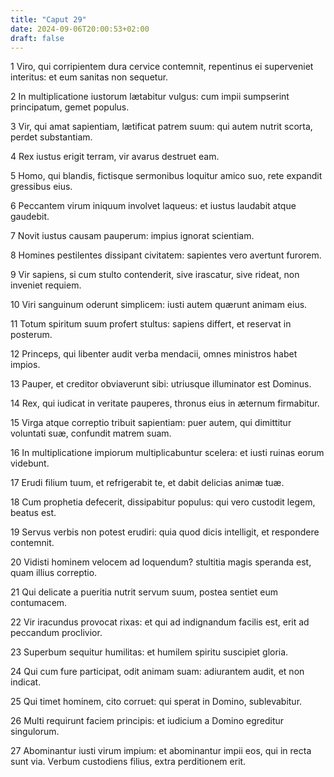 ```yaml
---
title: "Caput 29"
date: 2024-09-06T20:00:53+02:00
draft: false
---
```



1 Viro, qui corripientem dura cervice contemnit, repentinus ei superveniet interitus: et eum sanitas non sequetur.

2 In multiplicatione iustorum lætabitur vulgus: cum impii sumpserint principatum, gemet populus.

3 Vir, qui amat sapientiam, lætificat patrem suum: qui autem nutrit scorta, perdet substantiam.

4 Rex iustus erigit terram, vir avarus destruet eam.

5 Homo, qui blandis, fictisque sermonibus loquitur amico suo, rete expandit gressibus eius.

6 Peccantem virum iniquum involvet laqueus: et iustus laudabit atque gaudebit.

7 Novit iustus causam pauperum: impius ignorat scientiam.

8 Homines pestilentes dissipant civitatem: sapientes vero avertunt furorem.

9 Vir sapiens, si cum stulto contenderit, sive irascatur, sive rideat, non inveniet requiem.

10 Viri sanguinum oderunt simplicem: iusti autem quærunt animam eius.

11 Totum spiritum suum profert stultus: sapiens differt, et reservat in posterum.

12 Princeps, qui libenter audit verba mendacii, omnes ministros habet impios.

13 Pauper, et creditor obviaverunt sibi: utriusque illuminator est Dominus.

14 Rex, qui iudicat in veritate pauperes, thronus eius in æternum firmabitur.

15 Virga atque correptio tribuit sapientiam: puer autem, qui dimittitur voluntati suæ, confundit matrem suam.

16 In multiplicatione impiorum multiplicabuntur scelera: et iusti ruinas eorum videbunt.

17 Erudi filium tuum, et refrigerabit te, et dabit delicias animæ tuæ.

18 Cum prophetia defecerit, dissipabitur populus: qui vero custodit legem, beatus est.

19 Servus verbis non potest erudiri: quia quod dicis intelligit, et respondere contemnit.

20 Vidisti hominem velocem ad loquendum? stultitia magis speranda est, quam illius correptio.

21 Qui delicate a pueritia nutrit servum suum, postea sentiet eum contumacem.

22 Vir iracundus provocat rixas: et qui ad indignandum facilis est, erit ad peccandum proclivior.

23 Superbum sequitur humilitas: et humilem spiritu suscipiet gloria.

24 Qui cum fure participat, odit animam suam: adiurantem audit, et non indicat.

25 Qui timet hominem, cito corruet: qui sperat in Domino, sublevabitur.

26 Multi requirunt faciem principis: et iudicium a Domino egreditur singulorum.

27 Abominantur iusti virum impium: et abominantur impii eos, qui in recta sunt via. Verbum custodiens filius, extra perditionem erit.

